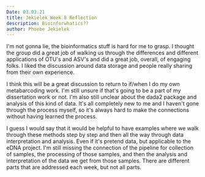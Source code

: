 ```yaml
---
Date: 03.03.21
title: Jekielek_Week 8 Reflection 
description: Bioinforwhatics??
author: Phoebe Jekielek
---
```


I'm not gonna lie, the bioinformatics stuff is hard for me to grasp. I thought the group did a great job of walking us through the differences and different applications of OTU's and ASV's and did a great job, overall, of engaging folks. I liked the discussion around data storage and people really sharing from their own experience. 

I think this will be a great discussion to return to if/when I do my own metabarcoding work. I'm still unsure if that's going to be a part of my dissertation work or not. I'm also still unclear about the dada2 package and analysis of this kind of data. It's all completely new to me and I haven't gone through the process myself, so it's always hard to make the connections without having learned the process. 

I guess I would say that it would be helpful to have examples where we walk through these methods step by step and then all the way through data interpretation and analysis. Even if it's pretend data, but applicable to the eDNA project. I'm still missing the connection of the pipeline for collection of samples, the processing of those samples, and then the analysis and interpretation of the data we get from those samples. There are different parts that are addressed each week, but not all parts.